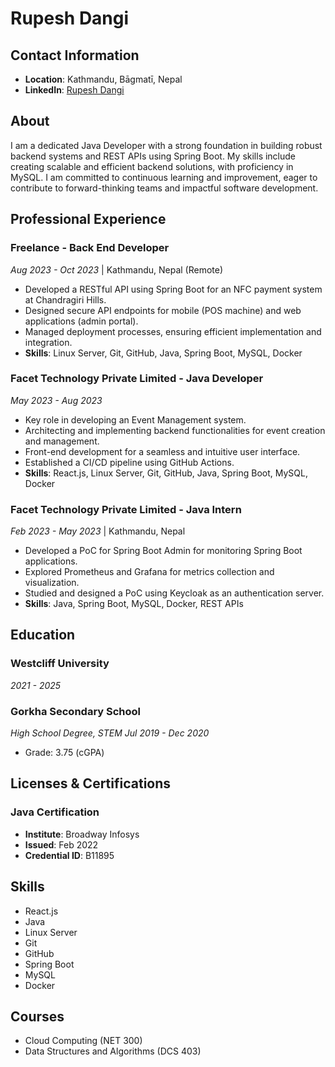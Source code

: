 # Rupesh Dangi

## Contact Information
- **Location**: Kathmandu, Bāgmatī, Nepal
- **LinkedIn**: [Rupesh Dangi](https://www.linkedin.com/in/rupeshdangi156)

## About
I am a dedicated Java Developer with a strong foundation in building robust backend systems and REST APIs using Spring Boot. My skills include creating scalable and efficient backend solutions, with proficiency in MySQL. I am committed to continuous learning and improvement, eager to contribute to forward-thinking teams and impactful software development.

## Professional Experience

### Freelance - Back End Developer
_Aug 2023 - Oct 2023_ | Kathmandu, Nepal (Remote)
- Developed a RESTful API using Spring Boot for an NFC payment system at Chandragiri Hills.
- Designed secure API endpoints for mobile (POS machine) and web applications (admin portal).
- Managed deployment processes, ensuring efficient implementation and integration.
- **Skills**: Linux Server, Git, GitHub, Java, Spring Boot, MySQL, Docker

### Facet Technology Private Limited - Java Developer
_May 2023 - Aug 2023_
- Key role in developing an Event Management system.
- Architecting and implementing backend functionalities for event creation and management.
- Front-end development for a seamless and intuitive user interface.
- Established a CI/CD pipeline using GitHub Actions.
- **Skills**: React.js, Linux Server, Git, GitHub, Java, Spring Boot, MySQL, Docker

### Facet Technology Private Limited - Java Intern
_Feb 2023 - May 2023_ | Kathmandu, Nepal
- Developed a PoC for Spring Boot Admin for monitoring Spring Boot applications.
- Explored Prometheus and Grafana for metrics collection and visualization.
- Studied and designed a PoC using Keycloak as an authentication server.
- **Skills**: Java, Spring Boot, MySQL, Docker, REST APIs

## Education

### Westcliff University
_2021 - 2025_

### Gorkha Secondary School
_High School Degree, STEM_
_Jul 2019 - Dec 2020_
- Grade: 3.75 (cGPA)

## Licenses & Certifications

### Java Certification
- **Institute**: Broadway Infosys
- **Issued**: Feb 2022
- **Credential ID**: B11895

## Skills
- React.js
- Java
- Linux Server
- Git
- GitHub
- Spring Boot
- MySQL
- Docker

## Courses
- Cloud Computing (NET 300)
- Data Structures and Algorithms (DCS 403)

